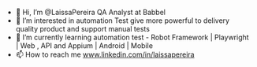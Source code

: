 - 👋 Hi, I’m @LaissaPereira QA Analyst at Babbel
- 👀 I’m interested in automation Test give more powerful to delivery quality product and support manual tests 
- 🌱 I’m currently learning automation test - Robot Framework | Playwright | Web , API and Appium | Android | Mobile 
- 📫 How to reach me www.linkedin.com/in/laissapereira

<!---
LaissaPereira/LaissaPereira is a ✨ special ✨ repository because its `README.md` (this file) appears on your GitHub profile.
You can click the Preview link to take a look at your changes.
--->
